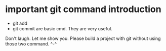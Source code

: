 # important git command introduction

>
* git add
* git commit
are basic cmd.
They are very useful.

Don't laugh. Let me show you.
Please build a project with git without using those two command. ^-^



